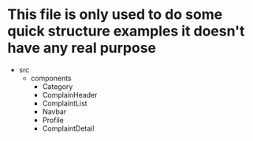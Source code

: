 # This file is only used to do some quick structure examples it doesn't have any real purpose

- src
    - components
        - Category
        - ComplainHeader
        - ComplaintList
        - Navbar
        - Profile
        - ComplaintDetail
